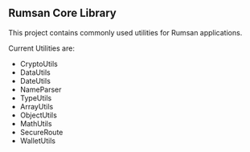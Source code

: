 ## Rumsan Core Library

This project contains commonly used utilities for Rumsan applications.

Current Utilities are:

- CryptoUtils
- DataUtils
- DateUtils
- NameParser
- TypeUtils
- ArrayUtils
- ObjectUtils
- MathUtils
- SecureRoute
- WalletUtils
